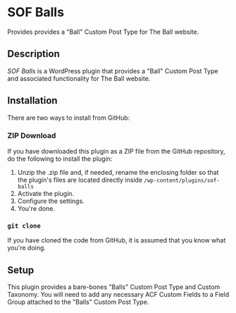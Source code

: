 # SOF Balls

Provides provides a "Ball" Custom Post Type for The Ball website.

## Description

*SOF Balls* is a WordPress plugin that provides a "Ball" Custom Post Type and associated functionality for The Ball website.

## Installation

There are two ways to install from GitHub:

### ZIP Download

If you have downloaded this plugin as a ZIP file from the GitHub repository, do the following to install the plugin:

1. Unzip the .zip file and, if needed, rename the enclosing folder so that the plugin's files are located directly inside `/wp-content/plugins/sof-balls`
2. Activate the plugin.
3. Configure the settings.
4. You're done.

### `git clone`

If you have cloned the code from GitHub, it is assumed that you know what you're doing.

## Setup

This plugin provides a bare-bones "Balls" Custom Post Type and Custom Taxonomy. You will need to add any necessary ACF Custom Fields to a Field Group attached to the "Balls" Custom Post Type.
